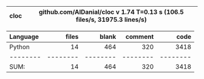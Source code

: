 cloc|github.com/AlDanial/cloc v 1.74  T=0.13 s (106.5 files/s, 31975.3 lines/s)
--- | ---

Language|files|blank|comment|code
:-------|-------:|-------:|-------:|-------:
Python|14|464|320|3418
--------|--------|--------|--------|--------
SUM:|14|464|320|3418
